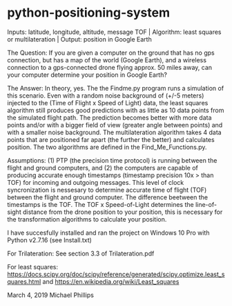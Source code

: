 # python-positioning-system

Inputs: latitude, longitude, altitude, message TOF  |  Algorithm: least squares or multilateration |  Output: position in Google Earth  

The Question: If you are given a computer on the ground that has no gps connection, but has a map of the world (Google Earth), and a wireless connection to a gps-connected drone flying approx. 50 miles away, can your computer determine your position in Google Earth?

The Answer: In theory, yes. The the Findme.py program runs a simulation of this scenario. Even with a random noise background of (+/-5 meters) injected to the (Time of Flight x Speed of Light) data, the least squares algorithm still produces good predictions with as little as 10 data points from the simulated flight path. The prediction becomes better with more data points and/or with a bigger field of view (greater angle between points) and with a smaller noise background. The multilateration algorithm takes 4 data points that are positioned far apart (the further the better) and calculates position. The two algorithms are defined in the Find_Me_Functions.py.

Assumptions: (1) PTP (the precision time protocol) is running between the flight and ground computers, and (2) the computers are capable of producing accurate enough timestamps (timestamp precision 10x > than TOF) for incoming and outgoing messages. This level of clock syncronization is nessesary to determine accurate time of flight (TOF) between the flight and ground computer. The difference beetween the timestamps is the TOF. The TOF x Speed-of-Light determines the line-of-sight distance from the drone position to your position, this is necessary for the transformation algorithms to calculate your position.

I have succesfully installed and ran the project on Windows 10 Pro with Python v2.7.16 (see Install.txt)

For Trilateration: See section 3.3 of Trilateration.pdf

For least squares: 
https://docs.scipy.org/doc/scipy/reference/generated/scipy.optimize.least_squares.html and 
https://en.wikipedia.org/wiki/Least_squares

March 4, 2019
Michael Phillips
